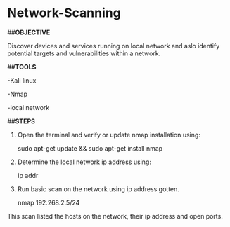 # Network-Scanning

##**OBJECTIVE**


Discover devices and services running on local network and aslo identify potential targets and vulnerabilities within a network.

##**TOOLS**

-Kali linux

-Nmap

-local network

##**STEPS**

1. Open the terminal and verify or update nmap installation using:

   sudo apt-get update && sudo apt-get install nmap

2. Determine the local network ip address using:

   ip addr

3. Run basic scan on the network using ip address gotten.

   nmap 192.268.2.5/24
   
This scan listed the hosts on the network, their ip address and open ports.
